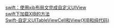 


[swift：使用xib布局文完成自定义UIView](https://blog.csdn.net/xiangrufeifei3/article/details/79759563)  
[swift下加载XIB的方法](https://blog.csdn.net/swift_vip/article/details/51537760?utm_source=blogxgwz7)  
[Swift-自定义UITableViewCell和View(XIB和纯代码)](https://www.jianshu.com/p/3c7995ffc4da)  

